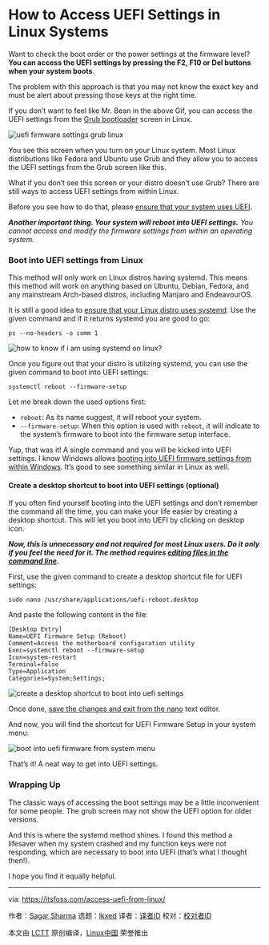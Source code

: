 [#]: subject: "How to Access UEFI Settings in Linux Systems"
[#]: via: "https://itsfoss.com/access-uefi-from-linux/"
[#]: author: "Sagar Sharma https://itsfoss.com/author/sagar/"
[#]: collector: "lkxed"
[#]: translator: " "
[#]: reviewer: " "
[#]: publisher: " "
[#]: url: " "

How to Access UEFI Settings in Linux Systems
======

Want to check the boot order or the power settings at the firmware level? **You can access the UEFI settings by pressing the F2, F10 or Del buttons when your system boots**.

The problem with this approach is that you may not know the exact key and must be alert about pressing those keys at the right time.

If you don’t want to feel like Mr. Bean in the above Gif, you can access the UEFI settings from the [Grub bootloader][1] screen in Linux.

![uefi firmware settings grub linux][2]

You see this screen when you turn on your Linux system. Most Linux distributions like Fedora and Ubuntu use Grub and they allow you to access the UEFI settings from the Grub screen like this.

What if you don’t see this screen or your distro doesn’t use Grub? There are still ways to access UEFI settings from within Linux.

Before you see how to do that, please [ensure that your system uses UEFI][3].

**_Another important thing. Your system will reboot into UEFI settings._** _You cannot access and modify the firmware settings from within an operating system._

### Boot into UEFI settings from Linux

This method will only work on Linux distros having systemd. This means this method will work on anything based on Ubuntu, Debian, Fedora, and any mainstream Arch-based distros, including Manjaro and EndeavourOS.

It is still a good idea to [ensure that your Linux distro uses systemd][4]. Use the given command and if it returns systemd you are good to go:

```
ps --no-headers -o comm 1
```

![how to know if i am using systemd on linux?][5]

Once you figure out that your distro is utilizing systemd, you can use the given command to boot into UEFI settings:

```
systemctl reboot --firmware-setup
```

Let me break down the used options first:

- `reboot`: As its name suggest, it will reboot your system.
- `--firmware-setup`: When this option is used with `reboot`, it will indicate to the system’s firmware to boot into the firmware setup interface.

Yup, that was it! A single command and you will be kicked into UEFI settings. I know Windows allows [booting into UEFI firmware settings from within Windows][6]. It’s good to see something similar in Linux as well.

#### Create a desktop shortcut to boot into UEFI settings (optional)

If you often find yourself booting into the UEFI settings and don’t remember the command all the time, you can make your life easier by creating a desktop shortcut. This will let you boot into UEFI by clicking on desktop icon.

_**Now, this is unnecessary and not required for most Linux users. Do it only if you feel the need for it. The method requires [editing files in the command line][7].**_

First, use the given command to create a desktop shortcut file for UEFI settings:

```
sudo nano /usr/share/applications/uefi-reboot.desktop
```

And paste the following content in the file:

```
[Desktop Entry]
Name=UEFI Firmware Setup (Reboot)
Comment=Access the motherboard configuration utility
Exec=systemctl reboot --firmware-setup
Icon=system-restart
Terminal=false
Type=Application
Categories=System;Settings;
```

![create a desktop shortcut to boot into uefi settings][8]

Once done, [save the changes and exit from the nano][9] text editor.

And now, you will find the shortcut for UEFI Firmware Setup in your system menu:

![boot into uefi firmware from system menu][10]

That’s it! A neat way to get into UEFI settings.

### Wrapping Up

The classic ways of accessing the boot settings may be a little inconvenient for some people. The grub screen may not show the UEFI option for older versions.

And this is where the systemd method shines. I found this method a lifesaver when my system crashed and my function keys were not responding, which are necessary to boot into UEFI (that’s what I thought then!).

I hope you find it equally helpful.

--------------------------------------------------------------------------------

via: https://itsfoss.com/access-uefi-from-linux/

作者：[Sagar Sharma][a]
选题：[lkxed][b]
译者：[译者ID](https://github.com/译者ID)
校对：[校对者ID](https://github.com/校对者ID)

本文由 [LCTT](https://github.com/LCTT/TranslateProject) 原创编译，[Linux中国](https://linux.cn/) 荣誉推出

[a]: https://itsfoss.com/author/sagar/
[b]: https://github.com/lkxed
[1]: https://itsfoss.com/what-is-grub/
[2]: https://itsfoss.com/wp-content/uploads/2022/12/uefi-firmware-settings-grub-linux.webp
[3]: https://itsfoss.com/check-uefi-or-bios/
[4]: https://linuxhandbook.com/check-if-systemd/
[5]: https://itsfoss.com/wp-content/uploads/2022/12/how-to-know-if-i-am-using-systemd-on-linux.png
[6]: https://itsfoss.com/access-uefi-settings-windows-10/
[7]: https://learnubuntu.com/edit-files-command-line/
[8]: https://itsfoss.com/wp-content/uploads/2022/12/create-a-desktop-shortcut-to-boot-into-uefi-settings.png
[9]: https://linuxhandbook.com/nano-save-exit/
[10]: https://itsfoss.com/wp-content/uploads/2022/12/boot-into-uefi-firmware-from-system-menu.png
